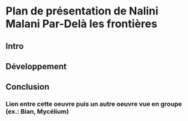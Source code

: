 # Plan de présentation de Nalini Malani Par-Delà les frontières

## Intro

## Développement

## Conclusion


### Lien entre cette oeuvre puis un autre oeuvre vue en groupe (ex.: Bian, Mycélium)
